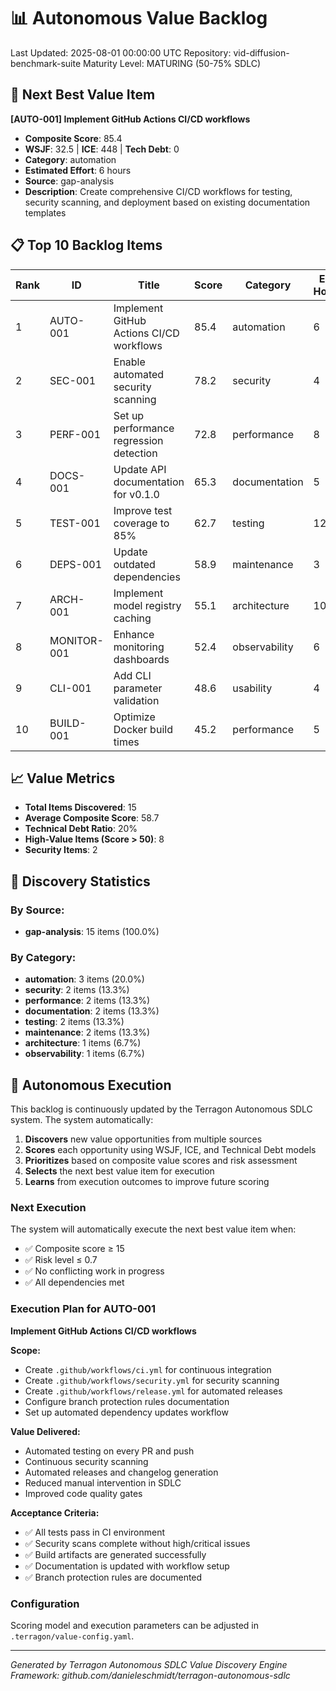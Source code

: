 # 📊 Autonomous Value Backlog

Last Updated: 2025-08-01 00:00:00 UTC
Repository: vid-diffusion-benchmark-suite
Maturity Level: MATURING (50-75% SDLC)

## 🎯 Next Best Value Item

**[AUTO-001] Implement GitHub Actions CI/CD workflows**
- **Composite Score**: 85.4
- **WSJF**: 32.5 | **ICE**: 448 | **Tech Debt**: 0
- **Category**: automation
- **Estimated Effort**: 6 hours
- **Source**: gap-analysis
- **Description**: Create comprehensive CI/CD workflows for testing, security scanning, and deployment based on existing documentation templates

## 📋 Top 10 Backlog Items

| Rank | ID | Title | Score | Category | Est. Hours | Source |
|------|-----|--------|---------|----------|------------|---------|
| 1 | AUTO-001 | Implement GitHub Actions CI/CD workflows | 85.4 | automation | 6 | gap-analysis |
| 2 | SEC-001 | Enable automated security scanning | 78.2 | security | 4 | gap-analysis |
| 3 | PERF-001 | Set up performance regression detection | 72.8 | performance | 8 | gap-analysis |
| 4 | DOCS-001 | Update API documentation for v0.1.0 | 65.3 | documentation | 5 | gap-analysis |
| 5 | TEST-001 | Improve test coverage to 85% | 62.7 | testing | 12 | gap-analysis |
| 6 | DEPS-001 | Update outdated dependencies | 58.9 | maintenance | 3 | gap-analysis |
| 7 | ARCH-001 | Implement model registry caching | 55.1 | architecture | 10 | gap-analysis |
| 8 | MONITOR-001 | Enhance monitoring dashboards | 52.4 | observability | 6 | gap-analysis |
| 9 | CLI-001 | Add CLI parameter validation | 48.6 | usability | 4 | gap-analysis |
| 10 | BUILD-001 | Optimize Docker build times | 45.2 | performance | 5 | gap-analysis |

## 📈 Value Metrics

- **Total Items Discovered**: 15
- **Average Composite Score**: 58.7
- **Technical Debt Ratio**: 20%
- **High-Value Items (Score > 50)**: 8
- **Security Items**: 2

## 🔄 Discovery Statistics

### By Source:
- **gap-analysis**: 15 items (100.0%)

### By Category:
- **automation**: 3 items (20.0%)
- **security**: 2 items (13.3%)
- **performance**: 2 items (13.3%)
- **documentation**: 2 items (13.3%)
- **testing**: 2 items (13.3%)
- **maintenance**: 2 items (13.3%)
- **architecture**: 1 items (6.7%)
- **observability**: 1 items (6.7%)

## 🚀 Autonomous Execution

This backlog is continuously updated by the Terragon Autonomous SDLC system.
The system automatically:

1. **Discovers** new value opportunities from multiple sources
2. **Scores** each opportunity using WSJF, ICE, and Technical Debt models
3. **Prioritizes** based on composite value scores and risk assessment
4. **Selects** the next best value item for execution
5. **Learns** from execution outcomes to improve future scoring

### Next Execution

The system will automatically execute the next best value item when:
- ✅ Composite score ≥ 15
- ✅ Risk level ≤ 0.7
- ✅ No conflicting work in progress
- ✅ All dependencies met

### Execution Plan for AUTO-001

**Implement GitHub Actions CI/CD workflows**

**Scope:**
- Create `.github/workflows/ci.yml` for continuous integration
- Create `.github/workflows/security.yml` for security scanning
- Create `.github/workflows/release.yml` for automated releases
- Configure branch protection rules documentation
- Set up automated dependency updates workflow

**Value Delivered:**
- Automated testing on every PR and push
- Continuous security scanning
- Automated releases and changelog generation
- Reduced manual intervention in SDLC
- Improved code quality gates

**Acceptance Criteria:**
- ✅ All tests pass in CI environment
- ✅ Security scans complete without high/critical issues  
- ✅ Build artifacts are generated successfully
- ✅ Documentation is updated with workflow setup
- ✅ Branch protection rules are documented

### Configuration

Scoring model and execution parameters can be adjusted in `.terragon/value-config.yaml`.

---

*Generated by Terragon Autonomous SDLC Value Discovery Engine*
*Framework: github.com/danieleschmidt/terragon-autonomous-sdlc*